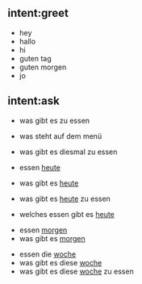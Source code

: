 ## intent:greet
- hey
- hallo
- hi
- guten tag
- guten morgen
- jo

## intent:ask
- was gibt es zu essen
- was steht auf dem menü
- was gibt es diesmal zu essen

- essen [heute](time)
- was gibt es [heute](time)
- was gibt es [heute](time) zu essen
- welches essen gibt es [heute](time)
<!-- - was gibt es [diesen tag](time) zu essen -->

- essen [morgen](time)
- was gibt es [morgen](time)
<!-- - essen [nächster tag](time) -->
<!-- - was gibt es am [nächsten tag](time) -->

- essen die [woche](time)
- was gibt es diese [woche](time)
- was gibt es diese [woche](time) zu essen

<!-- ## synonym:heute
- diesen tag

## synonym:morgen
- nächster tag
- nächsten tag -->
